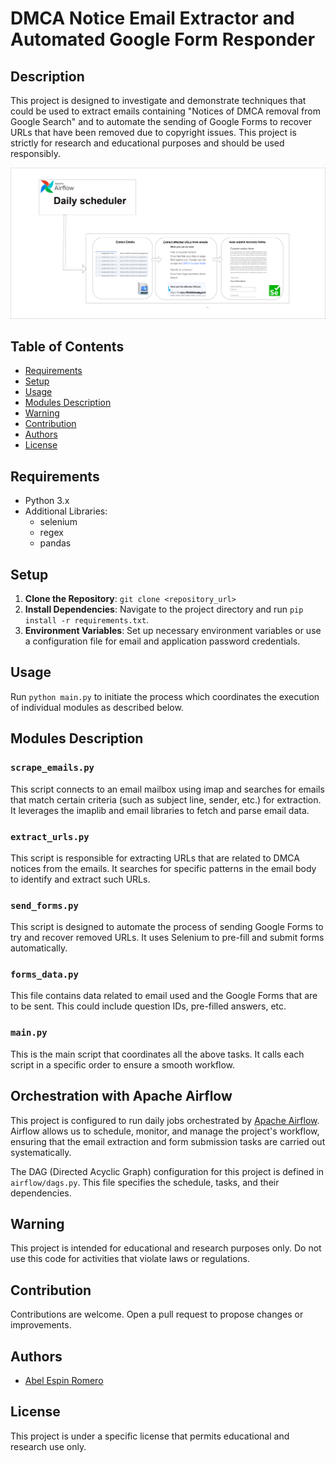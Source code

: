 # DMCA Notice Email Extractor and Automated Google Form Responder

## Description

This project is designed to investigate and demonstrate techniques that could be used to extract emails containing "Notices of DMCA removal from Google Search" and to automate the sending of Google Forms to recover URLs that have been removed due to copyright issues. This project is strictly for research and educational purposes and should be used responsibly.

![Diagrama](https://github.com/abelespinromero/dmca-auto-submitter/blob/main/diagrams/esquema.png)




## Table of Contents

- [Requirements](#requirements)
- [Setup](#setup)
- [Usage](#usage)
- [Modules Description](#modules-description)
- [Warning](#warning)
- [Contribution](#contribution)
- [Authors](#authors)
- [License](#license)

## Requirements

- Python 3.x
- Additional Libraries:
  - selenium
  - regex
  - pandas

## Setup

1. **Clone the Repository**: `git clone <repository_url>`
2. **Install Dependencies**: Navigate to the project directory and run `pip install -r requirements.txt`.
3. **Environment Variables**: Set up necessary environment variables or use a configuration file for email and application password credentials.

## Usage

Run `python main.py` to initiate the process which coordinates the execution of individual modules as described below.

## Modules Description

### `scrape_emails.py`
This script connects to an email mailbox using imap and searches for emails that match certain criteria (such as subject line, sender, etc.) for extraction. It leverages the imaplib and email libraries to fetch and parse email data.

### `extract_urls.py`
This script is responsible for extracting URLs that are related to DMCA notices from the emails. It searches for specific patterns in the email body to identify and extract such URLs.

### `send_forms.py`
This script is designed to automate the process of sending Google Forms to try and recover removed URLs. It uses Selenium to pre-fill and submit forms automatically.

### `forms_data.py`
This file contains data related to email used and the Google Forms that are to be sent. This could include question IDs, pre-filled answers, etc.

### `main.py`
This is the main script that coordinates all the above tasks. It calls each script in a specific order to ensure a smooth workflow.

## Orchestration with Apache Airflow

This project is configured to run daily jobs orchestrated by [Apache Airflow](https://airflow.apache.org/). Airflow allows us to schedule, monitor, and manage the project's workflow, ensuring that the email extraction and form submission tasks are carried out systematically.

The DAG (Directed Acyclic Graph) configuration for this project is defined in `airflow/dags.py`. This file specifies the schedule, tasks, and their dependencies.

## Warning

This project is intended for educational and research purposes only. Do not use this code for activities that violate laws or regulations.

## Contribution

Contributions are welcome. Open a pull request to propose changes or improvements.

## Authors

- [Abel Espin Romero](mailto:abel.espin.romero@gmail.com)

## License

This project is under a specific license that permits educational and research use only.
